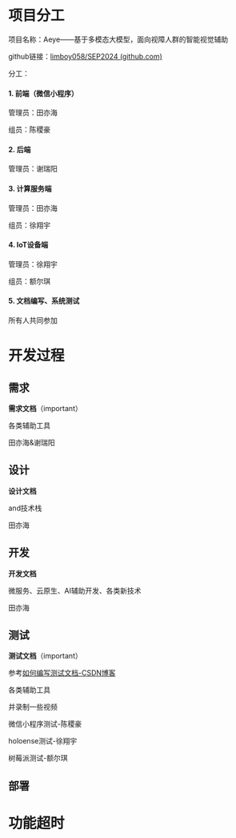 # 项目分工

项目名称：Aeye——基于多模态大模型，面向视障人群的智能视觉辅助

github链接：[limboy058/SEP2024 (github.com)](https://github.com/limboy058/SEP2024)

分工：

#### 1. 前端（微信小程序）

管理员：田亦海

组员：陈稷豪

#### 2. 后端

管理员：谢瑞阳

#### 3. 计算服务端

管理员：田亦海

组员：徐翔宇

#### 4. IoT设备端

管理员：徐翔宇

组员：额尔琪

#### 5. 文档编写、系统测试

所有人共同参加





# 开发过程



## 需求

**需求文档**（important）

各类辅助工具



田亦海&谢瑞阳



## 设计

**设计文档**

and技术栈



田亦海



## 开发

**开发文档**

微服务、云原生、AI辅助开发、各类新技术

田亦海



## 测试

**测试文档**（important）

参考[如何编写测试文档-CSDN博客](https://blog.csdn.net/wjnowen/article/details/93796067)

各类辅助工具

并录制一些视频



微信小程序测试-陈稷豪

holoense测试-徐翔宇

树莓派测试-额尔琪





## 部署



# 功能超时
